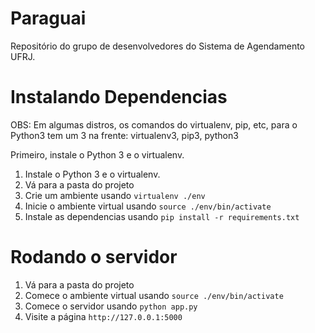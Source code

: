 # Paraguai
Repositório do grupo de desenvolvedores do Sistema de Agendamento UFRJ.

# Instalando Dependencias

OBS: Em algumas distros, os comandos do virtualenv, pip, etc, para o Python3 tem um 3 na frente: virtualenv3, pip3, python3

Primeiro, instale o Python 3 e o virtualenv.

1. Instale o Python 3 e o virtualenv.
2. Vá para a pasta do projeto
3. Crie um ambiente usando `virtualenv ./env`
4. Inicie o ambiente virtual usando `source ./env/bin/activate`
5. Instale as dependencias usando `pip install -r requirements.txt`

# Rodando o servidor

1. Vá para a pasta do projeto
2. Comece o ambiente virtual usando `source ./env/bin/activate`
3. Comece o servidor usando `python app.py`
4. Visite a página `http://127.0.0.1:5000`
